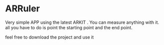 # ARRuler

Very simple APP using the latest ARKIT . You can measure anything with it.
all you have to do is point the starting point and the end point. 

feel free to download the project and use it 
